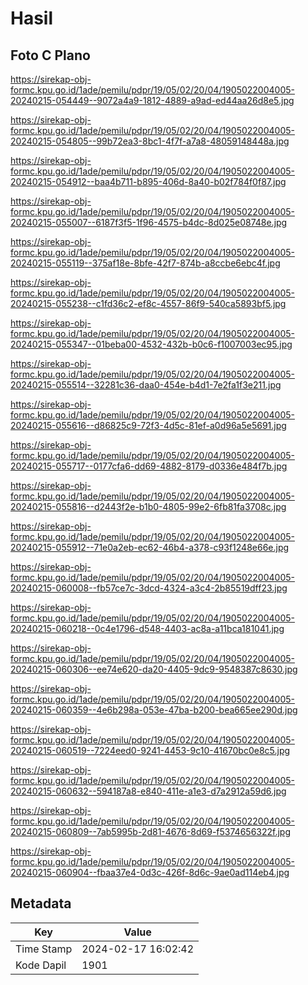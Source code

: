 # Hasil

## Foto C Plano

https://sirekap-obj-formc.kpu.go.id/1ade/pemilu/pdpr/19/05/02/20/04/1905022004005-20240215-054449--9072a4a9-1812-4889-a9ad-ed44aa26d8e5.jpg

https://sirekap-obj-formc.kpu.go.id/1ade/pemilu/pdpr/19/05/02/20/04/1905022004005-20240215-054805--99b72ea3-8bc1-4f7f-a7a8-48059148448a.jpg

https://sirekap-obj-formc.kpu.go.id/1ade/pemilu/pdpr/19/05/02/20/04/1905022004005-20240215-054912--baa4b711-b895-406d-8a40-b02f784f0f87.jpg

https://sirekap-obj-formc.kpu.go.id/1ade/pemilu/pdpr/19/05/02/20/04/1905022004005-20240215-055007--6187f3f5-1f96-4575-b4dc-8d025e08748e.jpg

https://sirekap-obj-formc.kpu.go.id/1ade/pemilu/pdpr/19/05/02/20/04/1905022004005-20240215-055119--375af18e-8bfe-42f7-874b-a8ccbe6ebc4f.jpg

https://sirekap-obj-formc.kpu.go.id/1ade/pemilu/pdpr/19/05/02/20/04/1905022004005-20240215-055238--c1fd36c2-ef8c-4557-86f9-540ca5893bf5.jpg

https://sirekap-obj-formc.kpu.go.id/1ade/pemilu/pdpr/19/05/02/20/04/1905022004005-20240215-055347--01beba00-4532-432b-b0c6-f1007003ec95.jpg

https://sirekap-obj-formc.kpu.go.id/1ade/pemilu/pdpr/19/05/02/20/04/1905022004005-20240215-055514--32281c36-daa0-454e-b4d1-7e2fa1f3e211.jpg

https://sirekap-obj-formc.kpu.go.id/1ade/pemilu/pdpr/19/05/02/20/04/1905022004005-20240215-055616--d86825c9-72f3-4d5c-81ef-a0d96a5e5691.jpg

https://sirekap-obj-formc.kpu.go.id/1ade/pemilu/pdpr/19/05/02/20/04/1905022004005-20240215-055717--0177cfa6-dd69-4882-8179-d0336e484f7b.jpg

https://sirekap-obj-formc.kpu.go.id/1ade/pemilu/pdpr/19/05/02/20/04/1905022004005-20240215-055816--d2443f2e-b1b0-4805-99e2-6fb81fa3708c.jpg

https://sirekap-obj-formc.kpu.go.id/1ade/pemilu/pdpr/19/05/02/20/04/1905022004005-20240215-055912--71e0a2eb-ec62-46b4-a378-c93f1248e66e.jpg

https://sirekap-obj-formc.kpu.go.id/1ade/pemilu/pdpr/19/05/02/20/04/1905022004005-20240215-060008--fb57ce7c-3dcd-4324-a3c4-2b85519dff23.jpg

https://sirekap-obj-formc.kpu.go.id/1ade/pemilu/pdpr/19/05/02/20/04/1905022004005-20240215-060218--0c4e1796-d548-4403-ac8a-a11bca181041.jpg

https://sirekap-obj-formc.kpu.go.id/1ade/pemilu/pdpr/19/05/02/20/04/1905022004005-20240215-060306--ee74e620-da20-4405-9dc9-9548387c8630.jpg

https://sirekap-obj-formc.kpu.go.id/1ade/pemilu/pdpr/19/05/02/20/04/1905022004005-20240215-060359--4e6b298a-053e-47ba-b200-bea665ee290d.jpg

https://sirekap-obj-formc.kpu.go.id/1ade/pemilu/pdpr/19/05/02/20/04/1905022004005-20240215-060519--7224eed0-9241-4453-9c10-41670bc0e8c5.jpg

https://sirekap-obj-formc.kpu.go.id/1ade/pemilu/pdpr/19/05/02/20/04/1905022004005-20240215-060632--594187a8-e840-411e-a1e3-d7a2912a59d6.jpg

https://sirekap-obj-formc.kpu.go.id/1ade/pemilu/pdpr/19/05/02/20/04/1905022004005-20240215-060809--7ab5995b-2d81-4676-8d69-f5374656322f.jpg

https://sirekap-obj-formc.kpu.go.id/1ade/pemilu/pdpr/19/05/02/20/04/1905022004005-20240215-060904--fbaa37e4-0d3c-426f-8d6c-9ae0ad114eb4.jpg


## Metadata

| Key        | Value               |
| ---------- | ------------------- |
| Time Stamp | 2024-02-17 16:02:42 |
| Kode Dapil | 1901                |



